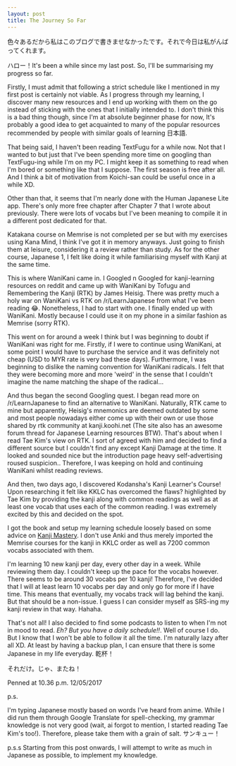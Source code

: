 ```yaml
---
layout: post
title: The Journey So Far
---
```


色々あるだから私はこのブログで書きませなかったです。それで今日は私がんばってくれます。

ハロー！It's been a while since my last post. So, I'll be summarising my progress so far. 

Firstly, I must admit that following a strict schedule like I mentioned in my first post is certainly not viable. As I progress through my learning, I discover many new resources and I end up working with them on the go instead of sticking with the ones that I initially intended to. I don't think this is a bad thing though, since I'm at absolute beginner phase for now, It's probably a good idea to get acquainted to many of the popular resources recommended by people with similar goals of learning 日本語. 

That being said, I haven't been reading TextFugu for a while now. Not that I wanted to but just that I've been spending more time on googling than TextFugu-ing while I'm on my PC. I might keep it as something to read when I'm bored or something like that I suppose. The first season is free after all. And I think a bit of motivation from Koichi-san could be useful once in a while XD. 

Other than that, it seems that I'm nearly done with the Human Japanese Lite app. There's only more free chapter after Chapter 7 that I wrote about previously. There were lots of vocabs but I've been meaning to compile it in a different post dedicated for that. 

Katakana course on Memrise is not completed per se but with my exercises using Kana Mind, I think I've got it in memory anyways. Just going to finish them at leisure, considering it a review rather than study. As for the other course, Japanese 1, I felt like doing it while familiarising myself with Kanji at the same time. 

This is where WaniKani came in. I Googled n Googled for kanji-learning resources on reddit and came up with WaniKani by Tofugu and Remembering the Kanji (RTK) by James Heisig. There was pretty much a holy war on WaniKani vs RTK on /r/LearnJapanese from what I've been reading 😂. Nonetheless, I had to start with one. I finally ended up with WaniKani. Mostly because I could use it on my phone in a similar fashion as Memrise (sorry RTK).

This went on for around a week I think but I was beginning to doubt if WaniKani was right for me. Firstly, if I were to continue using WaniKani, at some point I would have to purchase the service and it was definitely not cheap (USD to MYR rate is very bad these days). Furthermore, I was beginning to dislike the naming convention for WaniKani radicals. I felt that they were becoming more and more 'weird' in the sense that I couldn't imagine the name matching the shape of the radical... 

And thus began the second Googling quest. I began read more on /r/LearnJapanese to find an alternative to WaniKani. Naturally, RTK came to mine but apparently, Heisig's mnemonics are deemed outdated by some and most people nowadays either come up with their own or use those shared by rtk community at kanji.koohi.net (The site also has an awesome forum thread for Japanese Learning resources BTW). That's about when I read Tae Kim's view on RTK. I sort of agreed with him and decided to find a different source but I couldn't find any except Kanji Damage at the time. It looked and sounded nice but the introduction page heavy self-advertising roused suspicion.. Therefore, I was keeping on hold and continuing WaniKani whilst reading reviews. 

And then, two days ago, I discovered Kodansha's Kanji Learner's Course! Upon researching it felt like KKLC has overcomed the flaws? highlighted by Tae Kim by providing the kanji along with common readings as well as at least one vocab that uses each of the common reading. I was extremely excited by this and decided on the spot. 

I got the book and setup my learning schedule loosely based on some advice on [Kanji Mastery](
http://kanjimastery.blogspot.my/2016/07/this-page-describes-free-srs-tools-i.html). I don't use Anki and thus merely imported the Memrise courses for the kanji in KKLC order as well as 7200 common vocabs associated with them. 

I'm learning 10 new kanji per day, every other day in a week. While reviewing them day. I couldn't keep up the pace for the vocabs however. There seems to be around 30 vocabs per 10 kanji! Therefore, I've decided that I will at least learn 10 vocabs per day and only go for more if I have time. This means that eventually, my vocabs track will lag behind the kanji. But that should be a non-issue. I guess I can consider myself as SRS-ing my kanji review in that way. Hahaha. 

That's not all! I also decided to find some podcasts to listen to when I'm not in mood to read. *Eh? But you have a daily schedule!!*. Well of course I do. But I know that I won't be able to follow it all the time. I'm naturally lazy after all XD. At least by having a backup plan, I can ensure that there is some Japanese in my life everyday. 乾杯！

それだけ。じゃ、またね！

Penned at 10.36 p.m. 12/05/2017

p.s.

I'm typing Japanese mostly based on words I've heard from anime. While I did run them through Google Translate for spell-checking, my grammar knowledge is not very good (wait, ai forgot to mention, I started reading Tae Kim's too!). Therefore, please take them with a grain of salt. サンキュー！

p.s.s
Starting from this post onwards, I will attempt to write as much in Japanese as possible, to implement my knowledge. 

